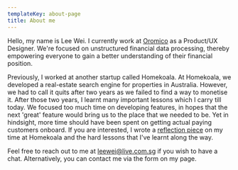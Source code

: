 ```yaml
---
templateKey: about-page
title: About me
---
```

Hello, my name is Lee Wei. I currently work at <a href="www.oromico.com">Oromico</a> as a Product/UX Designer. 
We're focused on unstructured financial data processing, thereby empowering everyone to gain a better understanding of their financial position. 

Previously, I worked at another startup called Homekoala. At Homekoala, we developed a real-estate search engine for 
properties in Australia. However, we had to call it quits after two years as we failed to find a way to monetise it.
After those two years, I learnt many important lessons which I carry till today. We focused too much time on developing 
features, in hopes that the next 'great' feature would bring us to the place that we needed to be. Yet in hindsight, 
more time should have been spent on getting actual paying customers onboard. If you are interested, I wrote a 
<a href="https://havesomeleeway.com/about/homekoala">reflection piece</a> on my time at Homekoala and the hard lessons 
that I've learnt along the way.

Feel free to reach out to me at leewei@live.com.sg if you wish to have a chat. Alternatively, you can contact me via the form on my page.
